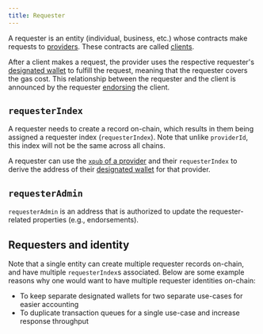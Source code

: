 ```yaml
---
title: Requester
---
```


A requester is an entity \(individual, business, etc.\) whose contracts make requests to [providers](./provider.md). These contracts are called [clients](./client.md).

After a client makes a request, the provider uses the respective requester's [designated wallet](./designated-wallet.md) to fulfill the request, meaning that the requester covers the gas cost. This relationship between the requester and the client is announced by the requester [endorsing](./endorsement.md) the client.

## `requesterIndex`

A requester needs to create a record on-chain, which results in them being assigned a requester index \(`requesterIndex`\). Note that unlike `providerId`, this index will not be the same across all chains.

A requester can use the [`xpub` of a provider](./provider.md#xpub) and their `requesterIndex` to derive the address of their [designated wallet](./designated-wallet.md) for that provider.

## `requesterAdmin`

`requesterAdmin` is an address that is authorized to update the requester-related properties \(e.g., endorsements\).

## Requesters and identity

Note that a single entity can create multiple requester records on-chain, and have multiple `requesterIndex`s associated. Below are some example reasons why one would want to have multiple requester identities on-chain:

* To keep separate designated wallets for two separate use-cases for easier accounting
* To duplicate transaction queues for a single use-case and increase response throughput
